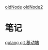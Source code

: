 [oldNode](https://github.com/1211ciel/lean-go/wiki) [oldNode2](https://github.com/1211ciel/nodebook/wiki) 
# 笔记
[golang](https://github.com/1211ciel/ciel/blob/main/golang/golang.md),[git](https://github.com/1211ciel/ciel/blob/main/utils/git.md),[移动端](https://github.com/1211ciel/ciel/blob/main/web/mobile.md)

